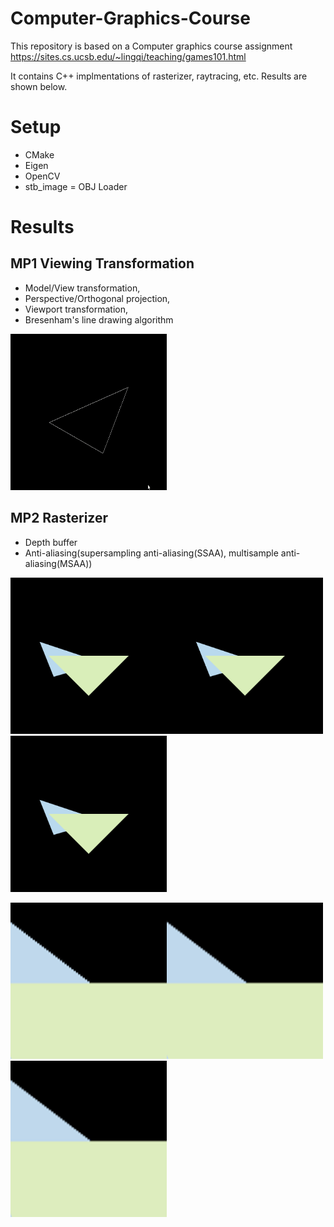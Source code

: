 # Computer-Graphics-Course
This repository is based on a Computer graphics course assignment https://sites.cs.ucsb.edu/~lingqi/teaching/games101.html

It contains C++ implmentations of rasterizer, raytracing, etc. Results are shown below.

# Setup

- CMake
- Eigen
- OpenCV
- stb_image
= OBJ Loader

# Results

## MP1 Viewing Transformation

- Model/View transformation, 
- Perspective/Orthogonal projection, 
- Viewport transformation, 
- Bresenham's line drawing algorithm

<img src="https://github.com/zkcr0000/Computer-Graphics-Course/blob/main/Supplementary/HW1.gif" width="250" height="250"/>

## MP2 Rasterizer
- Depth buffer
- Anti-aliasing(supersampling anti-aliasing(SSAA), multisample anti-aliasing(MSAA))

<img alt="Without Anti-alising" src="https://github.com/zkcr0000/Computer-Graphics-Course/blob/main/Supplementary/Vanilla.png" width="250" height="250"/><img alt="MSAA" src="https://github.com/zkcr0000/Computer-Graphics-Course/blob/main/Supplementary/MSAA.png" width="250" height="250"/><img alt="SSAA" src="https://github.com/zkcr0000/Computer-Graphics-Course/blob/main/Supplementary/SSAA.png" width="250" height="250"/>

<img alt="Without Anti-alising" src="https://github.com/zkcr0000/Computer-Graphics-Course/blob/main/Supplementary/Vanilla_zoomin.png" width="250" height="250"/><img alt="MSAA" src="https://github.com/zkcr0000/Computer-Graphics-Course/blob/main/Supplementary/MSAA_zoomin.png" width="250" height="250"/><img alt="SSAA" src="https://github.com/zkcr0000/Computer-Graphics-Course/blob/main/Supplementary/SSAA_zoomin.png" width="250" height="250"/>

